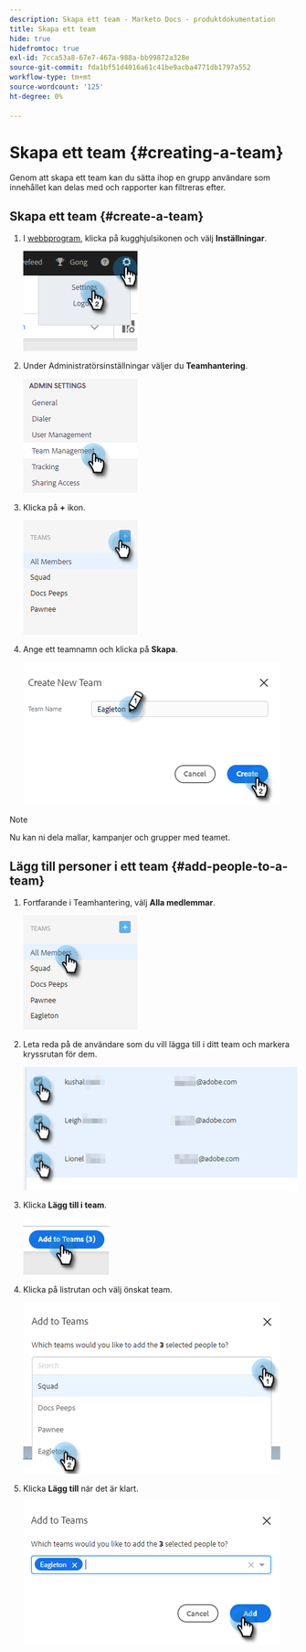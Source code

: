 ```yaml
---
description: Skapa ett team - Marketo Docs - produktdokumentation
title: Skapa ett team
hide: true
hidefromtoc: true
exl-id: 7cca53a8-67e7-467a-988a-bb99872a328e
source-git-commit: fda1bf51d4016a61c41be9acba4771db1797a552
workflow-type: tm+mt
source-wordcount: '125'
ht-degree: 0%

---
```


# Skapa ett team {#creating-a-team}

Genom att skapa ett team kan du sätta ihop en grupp användare som innehållet kan delas med och rapporter kan filtreras efter.

## Skapa ett team {#create-a-team}

1. I [webbprogram](https://toutapp.com/login), klicka på kugghjulsikonen och välj **Inställningar**.

   ![](assets/creating-a-team-1.png)

1. Under Administratörsinställningar väljer du **Teamhantering**.

   ![](assets/creating-a-team-2.png)

1. Klicka på **+** ikon.

   ![](assets/creating-a-team-3.png)

1. Ange ett teamnamn och klicka på **Skapa**.

   ![](assets/creating-a-team-4.png)

>[!NOTE]
>
>Nu kan ni dela mallar, kampanjer och grupper med teamet.

## Lägg till personer i ett team {#add-people-to-a-team}

1. Fortfarande i Teamhantering, välj **Alla medlemmar**.

   ![](assets/creating-a-team-5.png)

1. Leta reda på de användare som du vill lägga till i ditt team och markera kryssrutan för dem.

   ![](assets/creating-a-team-6.png)

1. Klicka **Lägg till i team**.

   ![](assets/creating-a-team-7.png)

1. Klicka på listrutan och välj önskat team.

   ![](assets/creating-a-team-8.png)

1. Klicka **Lägg till** när det är klart.

   ![](assets/creating-a-team-9.png)

